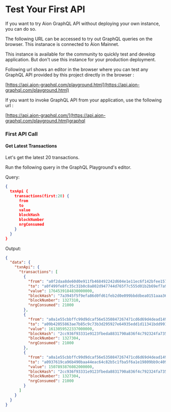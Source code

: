 # Test Your First API

If you want to try Aion GraphQL API without deploying your own instance, you can do so. 

The following URL can be accessed to try out GraphQL queries on the browser. This instanace is connected to Aion Mainnet. 

This instance is available for the community to quickly test and develop application. But don't use this instance for your production deployment.

Following url shows an editor in the browser where you can test any GraphQL API provided by this project directly in the browser :

[https://api.aion-graphql.com/playground.html](https://api.aion-graphql.com/playground.html)

If you want to invoke GraphQL API from your application, use the following url :

[https://api.aion-graphql.com/](https://api.aion-graphql.com/playground.html)graphql

### First API Call

#### Get Latest Transactions

Let's get the latest 20 transactions.

Run the following query in the GraphQL Playground's editor. 

Query:

``` json
{
  txnApi {
    transactions(first:20) {
      from
      to
      value
      blockHash
      blockNumber
      nrgConsumed
    }
  }
}
```

Output:

``` json
{
  "data": {
    "txnApi": {
      "transactions": [
        {
          "from": "a0f2daa8de60d0e911fb468492242d604e1e11ec6f142bfee15757408aff2902",
          "to": "a0f499fe8fc35c31b0c8a802d947744d765f7c555d01b2b69ef7a9d894bbbfd4",
          "value": 1764539184830000000,
          "blockHash": "7a3945f5f9efa86d0fd61feb2d0e099bbddbea0151aaa369546177734526541b",
          "blockNumber": 1327310,
          "nrgConsumed": 21000
        },
        {
          "from": "a0a1e55cbbffc99d9dcaf56e5350847267471cd6d69d4dead14953e5e82d97bf",
          "to": "a09b42055863ae7b85c9c73b3d295927e64935edd1d11341bdd991533ecc6e4b",
          "value": 1613059522337000000,
          "blockHash": "2cc936f93331e9123fbeda8831790a836f4c792324fa7359b93b7b9eeb3ccb51",
          "blockNumber": 1327304,
          "nrgConsumed": 21000
        },
        {
          "from": "a0a1e55cbbffc99d9dcaf56e5350847267471cd6d69d4dead14953e5e82d97bf",
          "to": "a0937619ca96b490baa44eac64c82b5c1fba5f6a1e19809bb9c4099449074d85",
          "value": 1507893876082000000,
          "blockHash": "2cc936f93331e9123fbeda8831790a836f4c792324fa7359b93b7b9eeb3ccb51",
          "blockNumber": 1327304,
          "nrgConsumed": 21000
        }
      ]
    }
  }
}
```
